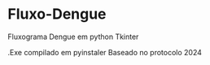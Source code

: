 # Fluxo-Dengue
Fluxograma Dengue em python Tkinter

.Exe compilado em pyinstaler
Baseado no protocolo 2024
